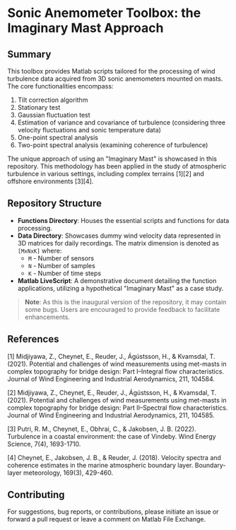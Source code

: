 # Sonic Anemometer Toolbox: the Imaginary Mast Approach

## Summary

This toolbox provides Matlab scripts tailored for the processing of wind turbulence data acquired from 3D sonic anemometers mounted on masts. The core functionalities encompass:
1. Tilt correction algorithm
2. Stationary test
3. Gaussian fluctuation test
4. Estimation of variance and covariance of turbulence (considering three velocity fluctuations and sonic temperature data)
5. One-point spectral analysis
6. Two-point spectral analysis (examining coherence of turbulence)

The unique approach of using an "Imaginary Mast" is showcased in this repository. This methodology has been applied in the study of atmospheric turbulence in various settings, including complex terrains [1][2] and offshore environments [3][4].

## Repository Structure

- **Functions Directory**: Houses the essential scripts and functions for data processing.
- **Data Directory**: Showcases dummy wind velocity data represented in 3D matrices for daily recordings. The matrix dimension is denoted as `[MxNxK]` where:
   - `M` - Number of sensors
   - `N` - Number of samples
   - `K` - Number of time steps
- **Matlab LiveScript**: A demonstrative document detailing the function applications, utilizing a hypothetical "Imaginary Mast" as a case study.

> **Note**: As this is the inaugural version of the repository, it may contain some bugs. Users are encouraged to provide feedback to facilitate enhancements.

## References

[1] Midjiyawa, Z., Cheynet, E., Reuder, J., Ágústsson, H., & Kvamsdal, T. (2021). Potential and challenges of wind measurements using met-masts in complex topography for bridge design: Part I–Integral flow characteristics. Journal of Wind Engineering and Industrial Aerodynamics, 211, 104584.

[2] Midjiyawa, Z., Cheynet, E., Reuder, J., Ágústsson, H., & Kvamsdal, T. (2021). Potential and challenges of wind measurements using met-masts in complex topography for bridge design: Part II–Spectral flow characteristics. Journal of Wind Engineering and Industrial Aerodynamics, 211, 104585.

[3] Putri, R. M., Cheynet, E., Obhrai, C., & Jakobsen, J. B. (2022). Turbulence in a coastal environment: the case of Vindeby. Wind Energy Science, 7(4), 1693-1710.

[4] Cheynet, E., Jakobsen, J. B., & Reuder, J. (2018). Velocity spectra and coherence estimates in the marine atmospheric boundary layer. Boundary-layer meteorology, 169(3), 429-460.

## Contributing

For suggestions, bug reports, or contributions, please initiate an issue or forward a pull request or leave a comment on Matlab File Exchange. 
